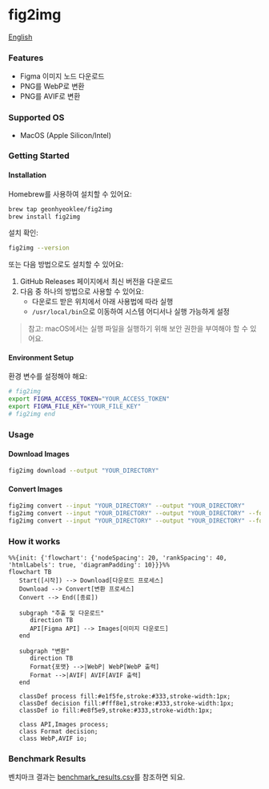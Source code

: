 # fig2img

[English](./README.md)

### Features

- Figma 이미지 노드 다운로드
- PNG를 WebP로 변환
- PNG를 AVIF로 변환

### Supported OS

- MacOS (Apple Silicon/Intel)

### Getting Started

#### Installation

Homebrew를 사용하여 설치할 수 있어요:

```bash
brew tap geonhyeoklee/fig2img
brew install fig2img
```

설치 확인:
```bash
fig2img --version
```

또는 다음 방법으로도 설치할 수 있어요:
1. GitHub Releases 페이지에서 최신 버전을 다운로드
2. 다음 중 하나의 방법으로 사용할 수 있어요:
   - 다운로드 받은 위치에서 아래 사용법에 따라 실행
   - `/usr/local/bin`으로 이동하여 시스템 어디서나 실행 가능하게 설정

> 참고: macOS에서는 실행 파일을 실행하기 위해 보안 권한을 부여해야 할 수 있어요.

#### Environment Setup

환경 변수를 설정해야 해요:

```bash
# fig2img
export FIGMA_ACCESS_TOKEN="YOUR_ACCESS_TOKEN"
export FIGMA_FILE_KEY="YOUR_FILE_KEY"
# fig2img end
```

### Usage

#### Download Images

```bash
fig2img download --output "YOUR_DIRECTORY"
```

#### Convert Images

```bash
fig2img convert --input "YOUR_DIRECTORY" --output "YOUR_DIRECTORY"
fig2img convert --input "YOUR_DIRECTORY" --output "YOUR_DIRECTORY" --format webp
fig2img convert --input "YOUR_DIRECTORY" --output "YOUR_DIRECTORY" --format avif
```

### How it works

```mermaid
%%{init: {'flowchart': {'nodeSpacing': 20, 'rankSpacing': 40, 'htmlLabels': true, 'diagramPadding': 10}}}%%
flowchart TB
   Start([시작]) --> Download[다운로드 프로세스]
   Download --> Convert[변환 프로세스]
   Convert --> End([종료])

   subgraph "추출 및 다운로드"
      direction TB
      API[Figma API] --> Images[이미지 다운로드]
   end

   subgraph "변환"
      direction TB
      Format{포맷} -->|WebP| WebP[WebP 출력]
      Format -->|AVIF| AVIF[AVIF 출력]
   end

   classDef process fill:#e1f5fe,stroke:#333,stroke-width:1px;
   classDef decision fill:#fff8e1,stroke:#333,stroke-width:1px;
   classDef io fill:#e8f5e9,stroke:#333,stroke-width:1px;

   class API,Images process;
   class Format decision;
   class WebP,AVIF io;
```

### Benchmark Results

벤치마크 결과는 [benchmark_results.csv](./benchmarks/benchmark_results.csv)를 참조하면 되요.
